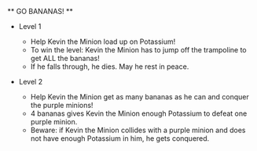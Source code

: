 ** GO BANANAS! **

* Level 1
  * Help Kevin the Minion load up on Potassium!
  * To win the level: Kevin the Minion has to jump off the trampoline to get ALL the bananas!
  * If he falls through, he dies. May he rest in peace.

* Level 2
  * Help Kevin the Minion get as many bananas as he can and conquer the purple minions!
  * 4 bananas gives Kevin the Minion enough Potassium to defeat one purple minion.
  * Beware: if Kevin the Minion collides with a purple minion and does not have enough Potassium in him, he gets conquered.
